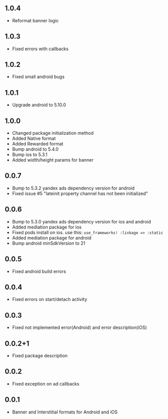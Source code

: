 ## 1.0.4

* Reformat banner logic

## 1.0.3

* Fixed errors with callbacks

## 1.0.2

* Fixed small android bugs

## 1.0.1

 * Upgrade android to 5.10.0

## 1.0.0

* Changed package initialization method
* Added Native format
* Added Rewarded format
* Bump android to 5.4.0
* Bump ios to 5.3.1
* Added width/height params for banner

## 0.0.7

* Bump to 5.3.2 yandex ads dependency version for android 
* Fixed issue #5 "lateinit property channel has not been initialized"

## 0.0.6

* Bump to 5.3.0 yandex ads dependency version for ios and android
* Added mediation package for ios
* Fixed pods install on ios. use this: `use_frameworks! :linkage => :static` 
* Added mediation package for android
* Bump android minSdkVersion to 21

## 0.0.5

* Fixed android build errors

## 0.0.4

* Fixed errors on start/detach  activity

## 0.0.3

* Fixed not implemented error(Android) and error description(iOS)

## 0.0.2+1

* Fixed package description

## 0.0.2

* Fixed exception on ad callbacks

## 0.0.1

* Banner and Interstitial formats for Android and iOS
